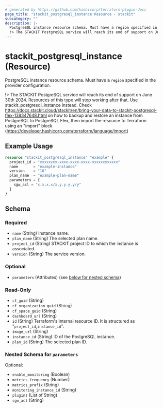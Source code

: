 ```yaml
---
# generated by https://github.com/hashicorp/terraform-plugin-docs
page_title: "stackit_postgresql_instance Resource - stackit"
subcategory: ""
description: |-
  PostgreSQL instance resource schema. Must have a region specified in the provider configuration.
  !> The STACKIT PostgreSQL service will reach its end of support on June 30th 2024. Resources of this type will stop working after that. Use stackitpostgresqlflexinstance instead. Check https://docs.stackit.cloud/stackit/en/bring-your-data-to-stackit-postgresql-flex-138347648.html on how to backup and restore an instance from PostgreSQL to PostgreSQL Flex, then import the resource to Terraform using an "import" block (https://developer.hashicorp.com/terraform/language/import)
---
```


# stackit_postgresql_instance (Resource)

PostgreSQL instance resource schema. Must have a `region` specified in the provider configuration.

!> The STACKIT PostgreSQL service will reach its end of support on June 30th 2024. Resources of this type will stop working after that. Use stackit_postgresql_instance instead. Check https://docs.stackit.cloud/stackit/en/bring-your-data-to-stackit-postgresql-flex-138347648.html on how to backup and restore an instance from PostgreSQL to PostgreSQL Flex, then import the resource to Terraform using an "import" block (https://developer.hashicorp.com/terraform/language/import)

## Example Usage

```terraform
resource "stackit_postgresql_instance" "example" {
  project_id = "xxxxxxxx-xxxx-xxxx-xxxx-xxxxxxxxxxxx"
  name       = "example-instance"
  version    = "10"
  plan_name  = "example-plan-name"
  parameters = {
    sgw_acl = "x.x.x.x/x,y.y.y.y/y"
  }
}
```

<!-- schema generated by tfplugindocs -->

## Schema

### Required

- `name` (String) Instance name.
- `plan_name` (String) The selected plan name.
- `project_id` (String) STACKIT project ID to which the instance is associated.
- `version` (String) The service version.

### Optional

- `parameters` (Attributes) (see [below for nested schema](#nestedatt--parameters))

### Read-Only

- `cf_guid` (String)
- `cf_organization_guid` (String)
- `cf_space_guid` (String)
- `dashboard_url` (String)
- `id` (String) Terraform's internal resource ID. It is structured as "`project_id`,`instance_id`".
- `image_url` (String)
- `instance_id` (String) ID of the PostgreSQL instance.
- `plan_id` (String) The selected plan ID.

<a id="nestedatt--parameters"></a>

### Nested Schema for `parameters`

Optional:

- `enable_monitoring` (Boolean)
- `metrics_frequency` (Number)
- `metrics_prefix` (String)
- `monitoring_instance_id` (String)
- `plugins` (List of String)
- `sgw_acl` (String)
